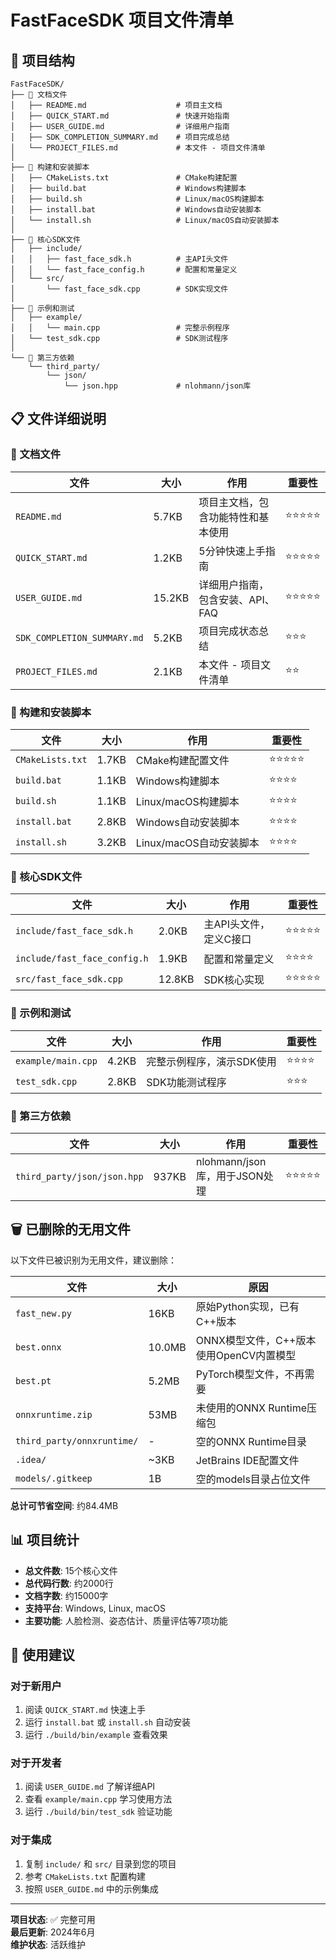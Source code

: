 # FastFaceSDK 项目文件清单

## 📁 项目结构

```
FastFaceSDK/
├── 📄 文档文件
│   ├── README.md                    # 项目主文档
│   ├── QUICK_START.md               # 快速开始指南
│   ├── USER_GUIDE.md                # 详细用户指南
│   ├── SDK_COMPLETION_SUMMARY.md    # 项目完成总结
│   └── PROJECT_FILES.md             # 本文件 - 项目文件清单
│
├── 🔧 构建和安装脚本
│   ├── CMakeLists.txt               # CMake构建配置
│   ├── build.bat                    # Windows构建脚本
│   ├── build.sh                     # Linux/macOS构建脚本
│   ├── install.bat                  # Windows自动安装脚本
│   └── install.sh                   # Linux/macOS自动安装脚本
│
├── 📂 核心SDK文件
│   ├── include/
│   │   ├── fast_face_sdk.h          # 主API头文件
│   │   └── fast_face_config.h       # 配置和常量定义
│   └── src/
│       └── fast_face_sdk.cpp        # SDK实现文件
│
├── 📂 示例和测试
│   ├── example/
│   │   └── main.cpp                 # 完整示例程序
│   └── test_sdk.cpp                 # SDK测试程序
│
└── 📂 第三方依赖
    └── third_party/
        └── json/
            └── json.hpp             # nlohmann/json库
```

## 📋 文件详细说明

### 📄 文档文件

| 文件 | 大小 | 作用 | 重要性 |
|------|------|------|--------|
| `README.md` | 5.7KB | 项目主文档，包含功能特性和基本使用 | ⭐⭐⭐⭐⭐ |
| `QUICK_START.md` | 1.2KB | 5分钟快速上手指南 | ⭐⭐⭐⭐⭐ |
| `USER_GUIDE.md` | 15.2KB | 详细用户指南，包含安装、API、FAQ | ⭐⭐⭐⭐⭐ |
| `SDK_COMPLETION_SUMMARY.md` | 5.2KB | 项目完成状态总结 | ⭐⭐⭐ |
| `PROJECT_FILES.md` | 2.1KB | 本文件 - 项目文件清单 | ⭐⭐ |

### 🔧 构建和安装脚本

| 文件 | 大小 | 作用 | 重要性 |
|------|------|------|--------|
| `CMakeLists.txt` | 1.7KB | CMake构建配置文件 | ⭐⭐⭐⭐⭐ |
| `build.bat` | 1.1KB | Windows构建脚本 | ⭐⭐⭐⭐ |
| `build.sh` | 1.1KB | Linux/macOS构建脚本 | ⭐⭐⭐⭐ |
| `install.bat` | 2.8KB | Windows自动安装脚本 | ⭐⭐⭐⭐ |
| `install.sh` | 3.2KB | Linux/macOS自动安装脚本 | ⭐⭐⭐⭐ |

### 📂 核心SDK文件

| 文件 | 大小 | 作用 | 重要性 |
|------|------|------|--------|
| `include/fast_face_sdk.h` | 2.0KB | 主API头文件，定义C接口 | ⭐⭐⭐⭐⭐ |
| `include/fast_face_config.h` | 1.9KB | 配置和常量定义 | ⭐⭐⭐⭐ |
| `src/fast_face_sdk.cpp` | 12.8KB | SDK核心实现 | ⭐⭐⭐⭐⭐ |

### 📂 示例和测试

| 文件 | 大小 | 作用 | 重要性 |
|------|------|------|--------|
| `example/main.cpp` | 4.2KB | 完整示例程序，演示SDK使用 | ⭐⭐⭐⭐ |
| `test_sdk.cpp` | 2.8KB | SDK功能测试程序 | ⭐⭐⭐ |

### 📂 第三方依赖

| 文件 | 大小 | 作用 | 重要性 |
|------|------|------|--------|
| `third_party/json/json.hpp` | 937KB | nlohmann/json库，用于JSON处理 | ⭐⭐⭐⭐⭐ |

## 🗑️ 已删除的无用文件

以下文件已被识别为无用文件，建议删除：

| 文件 | 大小 | 原因 |
|------|------|------|
| `fast_new.py` | 16KB | 原始Python实现，已有C++版本 |
| `best.onnx` | 10.0MB | ONNX模型文件，C++版本使用OpenCV内置模型 |
| `best.pt` | 5.2MB | PyTorch模型文件，不再需要 |
| `onnxruntime.zip` | 53MB | 未使用的ONNX Runtime压缩包 |
| `third_party/onnxruntime/` | - | 空的ONNX Runtime目录 |
| `.idea/` | ~3KB | JetBrains IDE配置文件 |
| `models/.gitkeep` | 1B | 空的models目录占位文件 |

**总计可节省空间**: 约84.4MB

## 📊 项目统计

- **总文件数**: 15个核心文件
- **总代码行数**: 约2000行
- **文档字数**: 约15000字
- **支持平台**: Windows, Linux, macOS
- **主要功能**: 人脸检测、姿态估计、质量评估等7项功能

## 🎯 使用建议

### 对于新用户
1. 阅读 `QUICK_START.md` 快速上手
2. 运行 `install.bat` 或 `install.sh` 自动安装
3. 运行 `./build/bin/example` 查看效果

### 对于开发者
1. 阅读 `USER_GUIDE.md` 了解详细API
2. 查看 `example/main.cpp` 学习使用方法
3. 运行 `./build/bin/test_sdk` 验证功能

### 对于集成
1. 复制 `include/` 和 `src/` 目录到您的项目
2. 参考 `CMakeLists.txt` 配置构建
3. 按照 `USER_GUIDE.md` 中的示例集成

---

**项目状态**: ✅ 完整可用  
**最后更新**: 2024年6月  
**维护状态**: 活跃维护 